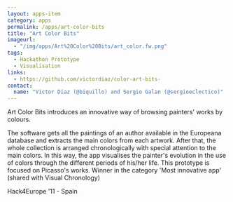 ```yaml
---
layout: apps-item
category: apps
permalink: /apps/art-color-bits
title: "Art Color Bits"
imageurl:
  - "/img/apps/Art%20Color%20Bits/art_color.fw.png"
tags:
  - Hackathon Prototype
  - Visualisation
links:
  - https://github.com/victordiaz/color-art-bits-
contact: 
  name: "Victor Diaz (@biquillo) and Sergio Galan (@sergioeclectico)"
---
```


Art Color Bits introduces an innovative way of browsing painters' works by colours.

The software gets all the paintings of an author available in the Europeana database and extracts the main colors from each artwork. After that, the whole collection is arranged chronologically with special attention to the main colors. In this way, the app visualises the painter's evolution in the use of colors through the different periods of his/her life. This prototype is focused on Picasso's works. Winner in the category 'Most innovative app' (shared with Visual Chronology)

Hack4Europe '11 - Spain
